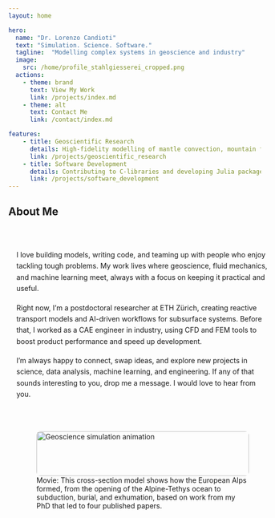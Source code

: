 ```yaml
---
layout: home

hero:
  name: "Dr. Lorenzo Candioti"
  text: "Simulation. Science. Software."
  tagline:  "Modelling complex systems in geoscience and industry"
  image:
    src: /home/profile_stahlgiesserei_cropped.png
  actions:
    - theme: brand
      text: View My Work
      link: /projects/index.md
    - theme: alt
      text: Contact Me
      link: /contact/index.md

features:
    - title: Geoscientific Research
      details: High-fidelity modelling of mantle convection, mountain formation, and reactive fluid systems using Julia, C, and MATLAB.
      link: /projects/geoscientific_research
    - title: Software Development
      details: Contributing to C-libraries and developing Julia packages for geodynamic modelling.
      link: /projects/software_development
---
```

<!-- About section -->
  <h2>About Me</h2>
  <div class="about-container">
    <!-- Text Column -->
    <div class="about-text">
    <p>
      I love building models, writing code, and teaming up with people who enjoy tackling tough problems. My work lives where geoscience, fluid mechanics, and machine learning meet, always with a focus on keeping it practical and useful.
    </p>
    <p>
      Right now, I’m a postdoctoral researcher at ETH Zürich, creating reactive transport models and AI-driven workflows for subsurface systems. Before that, I worked as a CAE engineer in industry, using CFD and FEM tools to boost product performance and speed up development.
    </p>
    <p>
      I’m always happy to connect, swap ideas, and explore new projects in science, data analysis, machine learning, and engineering. If any of that sounds interesting to you, drop me a message. I would love to hear from you.
    </p>
    </div>
    <!-- GIF Column -->
    <div class="about-gif">
    <figure>
      <img src="./public/home/FullAlpineCycle_PhD.gif" alt="Geoscience simulation animation">
        <figcaption>
        Movie: This cross-section model shows how the European Alps formed, from the opening of the Alpine-Tethys ocean to subduction, burial, and exhumation, based on work from my PhD that led to four published papers.
        </figcaption>
    </figure>
    </div>
  </div>

<style>
.about-container {
  display: flex;
  align-items: left;
  text-align: left;
  justify-content: space-between;
  flex-direction: column;
  width: 100%;
  max-width: none;
  gap: 2rem;
  margin: 0 auto;
  padding: 2rem 1rem;
}

.about-text {
  flex: 1;
  text-align: left;
}

.about-text h2 {
  font-size: 1.8rem;
  margin-bottom: 1rem;
  text-align: left;
}

.about-text p {
  margin-bottom: 1rem;
  line-height: 1.6;
}

.about-gif {
  width: 100%;
  flex: 1;
  display: flex;
  justify-content: left;
  text-align: left
}

.about-gif img {
  height: auto;
  width: 100%;
  border-radius: 8px;
}
</style>


